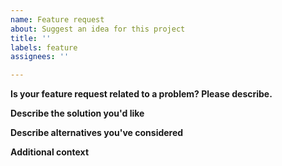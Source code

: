 ```yaml
---
name: Feature request
about: Suggest an idea for this project
title: ''
labels: feature
assignees: ''

---
```


**Is your feature request related to a problem? Please describe.**

**Describe the solution you'd like**

**Describe alternatives you've considered**

**Additional context**
